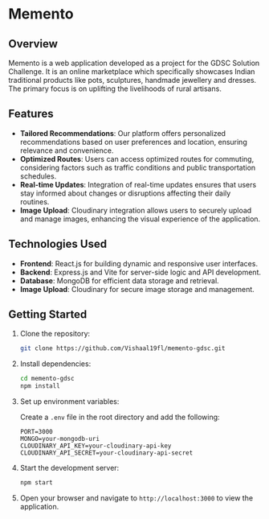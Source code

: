 

# Memento

## Overview
Memento is a web application developed as a project for the GDSC Solution Challenge. It is an online marketplace which specifically showcases Indian traditional products like pots, sculptures, handmade jewellery and dresses. The primary focus is on uplifting the livelihoods of rural artisans.

## Features
- **Tailored Recommendations**: Our platform offers personalized recommendations based on user preferences and location, ensuring relevance and convenience.
- **Optimized Routes**: Users can access optimized routes for commuting, considering factors such as traffic conditions and public transportation schedules.
- **Real-time Updates**: Integration of real-time updates ensures that users stay informed about changes or disruptions affecting their daily routines.
- **Image Upload**: Cloudinary integration allows users to securely upload and manage images, enhancing the visual experience of the application.

## Technologies Used
- **Frontend**: React.js for building dynamic and responsive user interfaces.
- **Backend**: Express.js and Vite for server-side logic and API development.
- **Database**: MongoDB for efficient data storage and retrieval.
- **Image Upload**: Cloudinary for secure image storage and management.

## Getting Started
1. Clone the repository:

   ```bash
   git clone https://github.com/Vishaal19fl/memento-gdsc.git
   ```

2. Install dependencies:

   ```bash
   cd memento-gdsc
   npm install
   ```

3. Set up environment variables:

   Create a `.env` file in the root directory and add the following:

   ```plaintext
   PORT=3000
   MONGO=your-mongodb-uri
   CLOUDINARY_API_KEY=your-cloudinary-api-key
   CLOUDINARY_API_SECRET=your-cloudinary-api-secret
   ```

4. Start the development server:

   ```bash
   npm start
   ```

5. Open your browser and navigate to `http://localhost:3000` to view the application.

